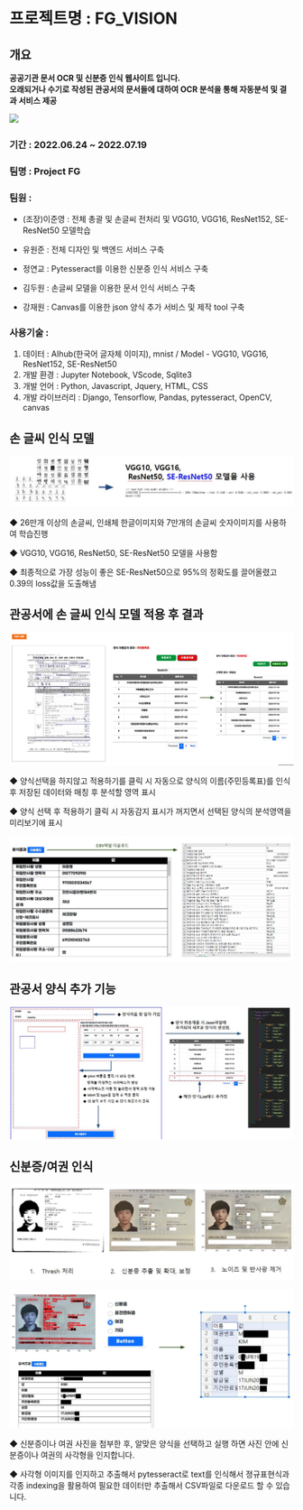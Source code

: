 # 프로젝트명 : FG_VISION

## 개요
**공공기관 문서 OCR 및 신분증 인식 웹사이트 입니다.**  
**오래되거나 수기로 작성된 관공서의 문서들에 대하여 OCR 분석을 통해 자동분석 및 결과 서비스 제공**

<img src="https://img.shields.io/badge/Firebase-FFCA28?style=flat-square&logo=firebase&logoColor=white"/>

### 기간 : 2022.06.24 ~ 2022.07.19

### 팀명 : Project FG

### 팀원 : 

 * (조장)이준영 :  전체 총괄 및 손글씨 전처리 및 VGG10, VGG16, ResNet152, SE-ResNet50 모델학습

 * 유원준 : 전체 디자인 및 백엔드 서비스 구축 

 * 정연교 : Pytesseract를 이용한 신분증 인식 서비스 구축

 * 김두원 : 손글씨 모델을 이용한 문서 인식 서비스 구축

 * 강재원 : Canvas를 이용한 json 양식 추가 서비스 및 제작 tool  구축

### 사용기술 : 
 1) 데이터 : AIhub(한국어 글자체 이미지), mnist / Model - VGG10, VGG16, ResNet152, SE-ResNet50
 2) 개발 환경 : Jupyter Notebook, VScode, Sqlite3
 3) 개발 언어 : Python, Javascript, Jquery, HTML, CSS
 4) 개발 라이브러리 : Django, Tensorflow, Pandas, pytesseract, OpenCV, canvas


## 손 글씨 인식 모델

![alt text](https://github.com/RockhoRockho/FG_Vision/blob/main/rmimg/rm1.JPG?raw=true)

◆ 26만개 이상의 손글씨, 인쇄체 한글이미지와 7만개의 손글씨 숫자이미지를  사용하여 학습진행

◆ VGG10, VGG16, ResNet50, SE-ResNet50 모델을 사용함

◆ 최종적으로 가장 성능이 좋은 SE-ResNet50으로 95%의 정확도를 끌어올렸고 0.39의 loss값을 도출해냄


## 관공서에 손 글씨 인식 모델 적용 후 결과

![alt text](https://github.com/RockhoRockho/FG_Vision/blob/main/rmimg/rm2.JPG?raw=true)

◆ 양식선택을 하지않고 적용하기를 클릭 시 자동으로 양식의 이름(주민등록표)를 인식 후 저장된 데이터와 매칭 후 분석할  영역 표시

◆ 양식 선택 후 적용하기 클릭 시 자동감지 표시가 꺼지면서 선택된 양식의 분석영역을 미리보기에 표시

![alt text](https://github.com/RockhoRockho/FG_Vision/blob/main/rmimg/rm3.JPG?raw=true)


## 관공서 양식 추가 기능

![alt text](https://github.com/RockhoRockho/FG_Vision/blob/main/rmimg/rm4.JPG?raw=true)

## 신분증/여권 인식

![alt text](https://github.com/RockhoRockho/FG_Vision/blob/main/rmimg/rm6.JPG?raw=true)

![alt text](https://github.com/RockhoRockho/FG_Vision/blob/main/rmimg/rm5.JPG?raw=true)

◆ 신분증이나 여권 사진을 첨부한 후, 알맞은 양식을 선택하고 실행 하면 사진 안에 신분증이나 여권의 사각형을 인지합니다.

◆ 사각형 이미지를 인지하고 추출해서 pytesseract로 text를 인식해서  졍규표현식과 각종 indexing을 활용하여 필요한 데이터만 추출해서 CSV파일로 다운로드 할 수 있습니다.




